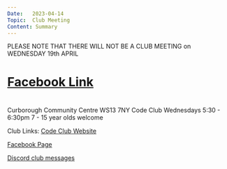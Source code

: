 ```yaml
---
Date:   2023-04-14
Topic:  Club Meeting
Content: Summary
---
```

PLEASE NOTE THAT THERE WILL NOT BE A CLUB MEETING on WEDNESDAY 19th APRIL

# [Facebook Link](https://www.facebook.com/720665616418529/posts/735232371628520)

#
Curborough Community Centre
WS13 7NY
Code Club
Wednesdays 5:30 - 6:30pm
7 - 15 year olds welcome

Club Links:
[Code Club Website](https://lichfield-code-club.github.io/)

[Facebook Page](https://www.facebook.com/LichfieldCoders)

[Discord club messages](https://discord.gg/szz6xGK)

